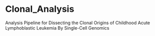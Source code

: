Clonal_Analysis
===============

Analysis Pipeline for Dissecting the Clonal Origins of Childhood Acute Lymphoblastic Leukemia By Single-Cell Genomics
